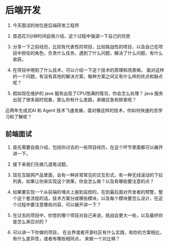 # 后端开发

1. 今天面试的岗位是后端研发工程师

2. 首选花3分钟时间自我介绍，这个过程中强调一下自己的优势

3. 分享一下之前经历，比较有代表性的项目，比较挑战性的项目，以及自己在项目中担任的角色，负责什么任务，遇到了什么问题，解决了什么问题，有什么收获。

4. 在项目中用到了什么技术，可以介绍一下这个技术的原理和场景嘛。
面对这样的一个问题，有没有其他的解决方案，每种方案之间又有什么样的优点和缺点呢？

5. 假如现在维护的 java 服务出现了CPU饱满的情况，你会怎么处理？
java 服务出现了很多超时现象，那么你有什么思路，来做应急和排查呢？

近两年生成式AI 和 Agent 技术飞速发展，面对像这样的技术，你如何快速的去学习和了解呢？

## 前端面试

1. 首先需要自我介绍，包括你过去的一些项目经历，在这个环节里面都可以展开讲一下。

2. 接下来我们先做几道笔试题。

3. 现在互联网产品里面，会有一种非常常见的交互形式，有一种无线滚动的下拉列表，如果让你来实现这个效果，你会怎么做？以及有哪些要注意的点？

4. 如果要实现一个从前端的埋点上报到监控的，在到最后面对开发者的预警，整个这个套流程的话，技术方案分成哪些模块，以及每个模块要怎么设计，在这个过程中要注意哪些内容，可以展开讲一下？

5. 在过去的项目中，你觉的哪个项目对自己来说，挑战会更大一些，以及最终你是怎么来应对的？

6. 可以讲一下你做的项目， 在业界或者开源社区有什么实践，和你的方案相比，有什么差异性，或者有哪些相同点， 来做一个对比嘛？



